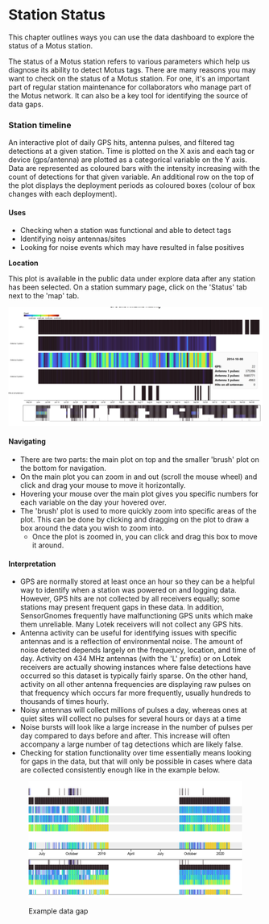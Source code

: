 # Station Status

This chapter outlines ways you can use the data dashboard to explore the status of a Motus station.

The status of a Motus station refers to various parameters which help us diagnose its ability to detect Motus tags. There are many reasons you may want to check on the status of a Motus station. For one, it's an important part of regular station maintenance for collaborators who manage part of the Motus network. It can also be a key tool for identifying the source of data gaps.

### **Station timeline**

An interactive plot of daily GPS hits, antenna pulses, and filtered tag detections at a given station. Time is plotted on the X axis and each tag or device (gps/antenna) are plotted as a categorical variable on the Y axis. Data are represented as coloured bars with the intensity increasing with the count of detections for that given variable. An additional row on the top of the plot displays the deployment periods as coloured boxes (colour of box changes with each deployment).

#### Uses

* Checking when a station was functional and able to detect tags
* Identifying noisy antennas/sites
* Looking for noise events which may have resulted in false positives

**Location**

This plot is available in the public data under explore data after any station has been selected. On a station summary page, click on the 'Status' tab next to the 'map' tab.

![](<../.gitbook/assets/image (3).png>)

#### Navigating&#x20;

* There are two parts: the main plot on top and the smaller 'brush' plot on the bottom for navigation.&#x20;
* On the main plot you can zoom in and out (scroll the mouse wheel) and click and drag your mouse to move it horizontally.&#x20;
* Hovering your mouse over the main plot gives you specific numbers for each variable on the day your hovered over.&#x20;
* The 'brush' plot is used to more quickly zoom into specific areas of the plot. This can be done by clicking and dragging on the plot to draw a box around the data you wish to zoom into.&#x20;
  * Once the plot is zoomed in, you can click and drag this box to move it around.

#### Interpretation

* GPS are normally stored at least once an hour so they can be a helpful way to identify when a station was powered on and logging data. However, GPS hits are not collected by all receivers equally; some stations may present frequent gaps in these data. In addition, SensorGnomes frequently have malfunctioning GPS units which make them unreliable. Many Lotek receivers will not collect any GPS hits.
* Antenna activity can be useful for identifying issues with specific antennas and is a reflection of environmental noise. The amount of noise detected depends largely on the frequency, location, and time of day. Activity on 434 MHz antennas (with the 'L' prefix) or on Lotek receivers are actually showing instances where false detections have occurred so this dataset is typically fairly sparse. On the other hand, activity on all other antenna frequencies are displaying raw pulses on that frequency which occurs far more frequently, usually hundreds to thousands of times hourly. &#x20;
* Noisy antennas will collect millions of pulses a day, whereas ones at quiet sites will collect no pulses for several hours or days at a time
* Noise bursts will look like a large increase in the number of pulses per day compared to days before and after. This increase will often accompany a large number of tag detections which are likely false.
* Checking for station functionality over time essentially means looking for gaps in the data, but that will only be possible in cases where data are collected consistently enough like in the example below.&#x20;

<figure><img src="../.gitbook/assets/image.png" alt=""><figcaption><p>Example data gap</p></figcaption></figure>

